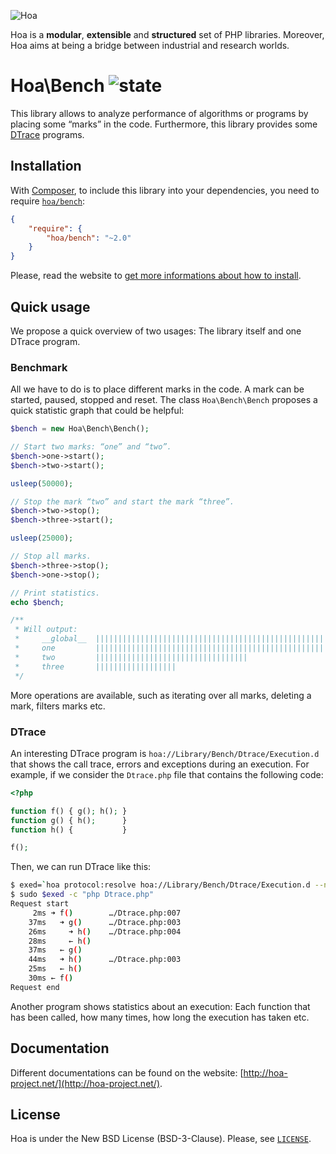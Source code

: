 ![Hoa](http://static.hoa-project.net/Image/Hoa_small.png)

Hoa is a **modular**, **extensible** and **structured** set of PHP libraries.
Moreover, Hoa aims at being a bridge between industrial and research worlds.

# Hoa\Bench ![state](http://central.hoa-project.net/State/Bench)

This library allows to analyze performance of algorithms or programs by placing
some “marks” in the code. Furthermore, this library provides some
[DTrace](http://dtrace.org/guide/) programs.

## Installation

With [Composer](http://getcomposer.org/), to include this library into your
dependencies, you need to require
[`hoa/bench`](https://packagist.org/packages/hoa/bench):

```json
{
    "require": {
        "hoa/bench": "~2.0"
    }
}
```

Please, read the website to [get more informations about how to
install](http://hoa-project.net/Source.html).

## Quick usage

We propose a quick overview of two usages: The library itself and one DTrace
program.

### Benchmark

All we have to do is to place different marks in the code. A mark can be
started, paused, stopped and reset. The class `Hoa\Bench\Bench` proposes a quick
statistic graph that could be helpful:

```php
$bench = new Hoa\Bench\Bench();

// Start two marks: “one” and “two”.
$bench->one->start();
$bench->two->start();

usleep(50000);

// Stop the mark “two” and start the mark “three”.
$bench->two->stop();
$bench->three->start();

usleep(25000);

// Stop all marks.
$bench->three->stop();
$bench->one->stop();

// Print statistics.
echo $bench;

/**
 * Will output:
 *     __global__  ||||||||||||||||||||||||||||||||||||||||||||||||||||    77ms, 100.0%
 *     one         ||||||||||||||||||||||||||||||||||||||||||||||||||||    77ms,  99.8%
 *     two         ||||||||||||||||||||||||||||||||||                      51ms,  65.9%
 *     three       ||||||||||||||||||                                      26ms,  33.9%
 */
```

More operations are available, such as iterating over all marks, deleting a
mark, filters marks etc.

### DTrace

An interesting DTrace program is `hoa://Library/Bench/Dtrace/Execution.d` that
shows the call trace, errors and exceptions during an execution. For example, if
we consider the `Dtrace.php` file that contains the following code:

```php
<?php

function f() { g(); h(); }
function g() { h();      }
function h() {           }

f();
```

Then, we can run DTrace like this:

```sh
$ exed=`hoa protocol:resolve hoa://Library/Bench/Dtrace/Execution.d --no-verbose`
$ sudo $exed -c "php Dtrace.php"
Request start
     2ms ➜ f()        …/Dtrace.php:007
    37ms   ➜ g()      …/Dtrace.php:003
    26ms     ➜ h()    …/Dtrace.php:004
    28ms     ← h()
    37ms   ← g()
    44ms   ➜ h()      …/Dtrace.php:003
    25ms   ← h()
    30ms ← f()
Request end
```

Another program shows statistics about an execution: Each function that has been
called, how many times, how long the execution has taken etc.

## Documentation

Different documentations can be found on the website:
[http://hoa-project.net/](http://hoa-project.net/).

## License

Hoa is under the New BSD License (BSD-3-Clause). Please, see
[`LICENSE`](http://hoa-project.net/LICENSE).
